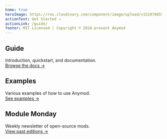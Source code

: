 ```yaml
---
home: true
heroImage: https://res.cloudinary.com/component/image/upload/v1519768558/mod_logo_min.svg
actionText: Get Started →
actionLink: /guide/
footer: MIT Licensed | Copyright © 2018-present Anymod
---
```


<div class="features">
  <div class="feature">
    <h2>Guide</h2>
    <p>
      Introduction, quickstart, and documentation.
      <br>
      <a href="/guide/">Browse the docs →</a>
    </p>
  </div>
  <div class="feature">
    <h2>Examples</h2>
    <p>
      Various examples of how to use Anymod.
      <br>
      <a href="/examples/">See examples →</a>
    </p>
  </div>
  <div class="feature">
    <h2>Module Monday</h2>
    <p>
      Weekly newsletter of open-source mods.
      <br>
      <a href="/module-monday/">View past editions →</a>
    </p>
  </div>
</div>